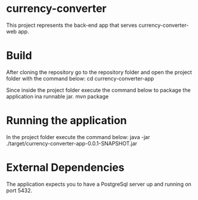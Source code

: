 # currency-converter
This project represents the back-end app that serves currency-converter-web app.

# Build
After cloning the repository go to the repository folder and open the project folder with the command below:
  cd currency-converter-app
  
Since inside the project folder execute the command below to package the application ina runnable jar.
  mvn package

# Running the application
In the project folder execute the command below:
  java -jar ./target/currency-converter-app-0.0.1-SNAPSHOT.jar
  
# External Dependencies
The application expects you to have a PostgreSql server up and running on port 5432.
  
